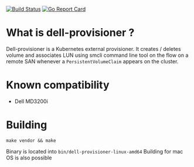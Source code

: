 [![Build Status](https://travis-ci.org/nmaupu/dell-provisioner.svg?branch=master)](https://travis-ci.org/nmaupu/dell-provisioner)
[![Go Report Card](https://goreportcard.com/badge/github.com/nmaupu/dell-provisioner)](https://goreportcard.com/report/github.com/nmaupu/dell-provisioner)

# What is dell-provisioner ?

Dell-provisioner is a Kubernetes external provisioner. It creates / deletes volume and associates LUN using smcli command line tool on the flow on a remote SAN whenever a `PersistentVolumeClaim` appears on the cluster.

# Known compatibility

- Dell MD3200i

# Building

```
make vendor && make
```

Binary is located into `bin/dell-provisioner-linux-amd64`
Building for mac OS is also possible
